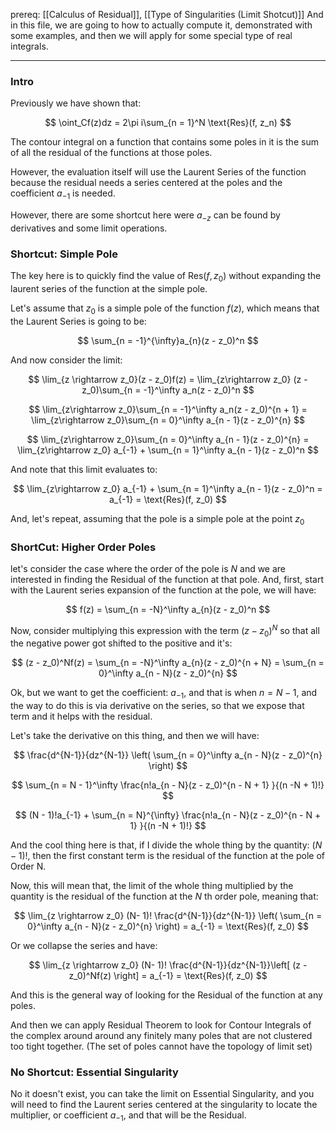 prereq: [[Calculus of Residual]], [[Type of Singularities (Limit Shotcut)]]
And in this file, we are going to how to actually compute it, demonstrated with some examples, and then we will apply for some special type of real integrals. 

---

### Intro

Previously we have shown that: 

$$
\oint_Cf(z)dz = 2\pi i\sum_{n = 1}^N \text{Res}(f, z_n)
$$

The contour integral on a function that contains some poles in it is the sum of all the residual of the functions at those poles. 

However, the evaluation itself will use the Laurent Series of the function because the residual needs a series centered at the poles and the coefficient $a_{-1}$ is needed. 

However, there are some shortcut here were $a_{-z}$ can be found by derivatives and some limit operations. 

### Shortcut: Simple Pole

The key here is to quickly find the value of $\text{Res}(f, z_0)$ without expanding the laurent series of the function at the simple pole. 

Let's assume that $z_0$ is a simple pole of the function $f(z)$, which means that the Laurent Series is going to be: 

$$
\sum_{n = -1}^{\infty}a_{n}(z - z_0)^n
$$

And now consider the limit: 

$$
\lim_{z \rightarrow z_0}(z - z_0)f(z) = \lim_{z\rightarrow z_0} (z - z_0)\sum_{n = -1}^\infty a_n(z - z_0)^n
$$


$$
\lim_{z\rightarrow z_0}\sum_{n = -1}^\infty a_n(z - z_0)^{n + 1} = \lim_{z\rightarrow z_0}\sum_{n = 0}^\infty a_{n - 1}(z - z_0)^{n}
$$

$$
\lim_{z\rightarrow z_0}\sum_{n = 0}^\infty a_{n - 1}(z - z_0)^{n} = \lim_{z\rightarrow z_0} a_{-1} + \sum_{n = 1}^\infty a_{n - 1}(z - z_0)^n
$$

And note that this limit evaluates to: 

$$
\lim_{z\rightarrow z_0} a_{-1} + \sum_{n = 1}^\infty a_{n - 1}(z - z_0)^n = a_{-1} = \text{Res}(f, z_0)
$$

And, let's repeat, assuming that the pole is a simple pole at the point $z_0$

### ShortCut: Higher Order Poles 

let's consider the case where the order of the pole is $N$ and we are interested in finding the Residual of the function at that pole. And, first, start with the Laurent series expansion of the function at the pole, we will have: 

$$
f(z) = \sum_{n = -N}^\infty a_{n}(z - z_0)^n 
$$

Now, consider multiplying this expression with the term $(z - z_0)^N$ so that all the negative power got shifted to the positive and it's: 

$$
(z - z_0)^Nf(z) = \sum_{n = -N}^\infty a_{n}(z - z_0)^{n + N} = \sum_{n = 0}^\infty a_{n - N}(z - z_0)^{n} 
$$

Ok, but we want to get the coefficient: $a_{-1}$, and that is when $n = N - 1$, and the way to do this is via derivative on the series, so that we expose that term and it helps with the residual. 

Let's take the derivative on this thing, and then we will have: 

$$
\frac{d^{N-1}}{dz^{N-1}} \left(
	\sum_{n = 0}^\infty a_{n - N}(z - z_0)^{n} 
\right)
$$

$$
\sum_{n = N - 1}^\infty \frac{n!a_{n - N}(z - z_0)^{n - N + 1} }{(n -N + 1)!}
$$

$$
(N - 1)!a_{-1} + \sum_{n = N}^{\infty} \frac{n!a_{n - N}(z - z_0)^{n - N + 1} }{(n -N + 1)!}
$$

And the cool thing here is that, if I divide the whole thing by the quantity: $(N - 1)!$, then the first constant term is the residual of the function at the pole of Order N. 

Now, this will mean that, the limit of the whole thing multiplied by the quantity is the residual of the function at the $N$ th order pole, meaning that: 

$$
\lim_{z \rightarrow z_0} (N- 1)!
\frac{d^{N-1}}{dz^{N-1}} \left(
	\sum_{n = 0}^\infty a_{n - N}(z - z_0)^{n} 
\right) = a_{-1} = \text{Res}(f, z_0)
$$

Or we collapse the series and have: 

$$
\lim_{z \rightarrow z_0} (N- 1)!
\frac{d^{N-1}}{dz^{N-1}}\left[
(z - z_0)^Nf(z)
\right] = a_{-1} = \text{Res}(f, z_0)
$$

And this is the general way of looking for the Residual of the function at any poles.

And then we can apply Residual Theorem to look for Contour Integrals of the complex around around any finitely many poles that are not clustered too tight together. (The set of poles cannot have the topology of limit set)


### No Shortcut: Essential Singularity

No it doesn't exist, you can take the limit on Essential Singularity, and you will need to find the Laurent series centered at the singularity to locate the multiplier, or coefficient $a_{-1}$, and that will be the Residual. 
